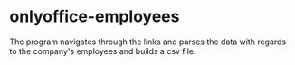 # onlyoffice-employees
The program navigates through the links and parses the data with regards to the company's employees and builds a csv file.
